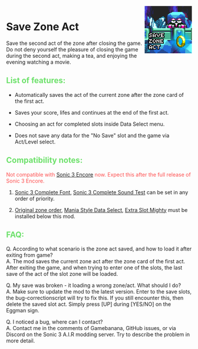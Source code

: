 <img src="icon.png" align="right" />

# Save Zone Act

Save the second act of the zone after closing the game. Do not deny yourself the pleasure of closing the game during the second act, making a tea, and enjoying the evening watching a movie.

## <font color="#6ee16c">List of features:</font>

* Automatically saves the act of the current zone after the zone card of the first act.

* Saves your score, lifes and continues at the end of the first act.

* Choosing an act for completed slots inside Data Select menu.

* Does not save any data for the "No Save" slot and the game via Act/Level select.

## <font color="#6ee16c">Compatibility notes:</font>

<font color="#fe4e4e">Not compatible with <a href="https://gamebanana.com/wips/51390 ">Sonic 3 Encore</a> now. Expect this after the full release of Sonic 3 Encore.</font>

1. <a href="https://gamebanana.com/mods/334378">Sonic 3 Complete Font</a>, <a href="https://gamebanana.com/mods/361615">Sonic 3 Complete Sound Test</a> can be set in any order of priority.

2. <a href="https://gamebanana.com/mods/54063">Original zone order</a>, <a href="https://gamebanana.com/mods/323556">Mania Style Data Select</a>, <a href="https://gamebanana.com/mods/336038">Extra Slot Mighty</a> must be installed below this mod.

## <font color="#6ee16c">FAQ:</font>

Q. According to what scenario is the zone act saved, and how to load it after exiting from game?  
A. The mod saves the current zone act after the zone card of the first act. After exiting the game, and when trying to enter one of the slots, the last save of the act of the slot zone will be loaded.

Q. My save was broken - it loading a wrong zone/act. What should I do?  
A. Make sure to update the mod to the latest version. Enter to the save slots, the bug-correctionscript will try to fix this. If you still encounter this, then delete the saved slot act. Simply press [UP] during [YES/NO] on the Eggman sign.

Q. I noticed a bug, where can I contact?  
A. Contact me in the comments of Gamebanana, GitHub issues, or via Discord on the Sonic 3 A.I.R modding server. Try to describe the problem in more detail.